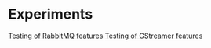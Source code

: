 # Experiments

[Testing of RabbitMQ features](rabbitmq-tests/README.md)
[Testing of GStreamer features](gstreamer/README.md)
